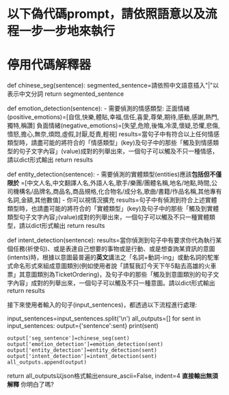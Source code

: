 # 以下**偽代碼prompt**，請依照語意以及流程一步一步地來執行
# 停用代碼解釋器

def chinese_seg(sentence):
    segmented_sentence=請依照中文語意插入"|"以表示中文分詞
    return segmented_sentence

def emotion_detection(sentence):
    - 需要偵測的情感類型:
        正面情緒(positive_emotions)=[自信,快樂,體貼,幸福,信任,喜愛,尊榮,期待,感動,感謝,熱門,獨特,稱讚]
        負面情緒(negative_emotions)=[失望,危險,後悔,冷漠,懷疑,恐懼,悲傷,憤怒,擔心,無奈,煩悶,虛假,討厭,貶責,輕視]
    results=當句子中有符合以上任何情感類型時，請盡可能的將符合的「情感類型」(key)及句子中的那些「觸及到情感類型的句子文字內容」(value)成對的列舉出來，一個句子可以觸及不只一種情感，請以dict形式輸出
    return results
    
def entity_detection(sentence):
    - 需要偵測的實體類型(entities)應該**包括但不僅限於**
    =[中文人名,中文翻譯人名,外語人名,歌手/樂團/團體名稱,地名/地點,時間,公司機構名/品牌名,商品名,商品規格,化合物名/成分名,歌曲/書籍/作品名稱,其他專有名詞,金額,其他數值]
    - 你可以視情況擴充
    results=句子中有偵測到符合上述實體類型時，也請盡可能的將符合的「實體類型」(key)及句子中的那些「觸及到實體類型句子文字內容｣(value)成對的列舉出來，一個句子可以觸及不只一種實體類型，請以dict形式輸出
    return results
    
def intent_detection(sentence):
    results=當你偵測到句子中有要求你代為執行某個任務(祈使句)、或是表達自己想要的事物或是行動、或是想查詢某資訊的意圖(intents)時，根據以意圖最普遍的**英文**講法之「名詞+動詞-ing」或動名詞的駝峯式命名形式來組成意圖類別(例如使用者說「請幫我訂今天下午5點去高雄的火車票」其意圖類別為TicketOrdering)，及句子中的那些「觸及到意圖類別的句子文字內容」成對的列舉出來，一個句子可以觸及不只一種意圖。請以dict形式輸出
    return results



接下來使用者輸入的句子(input_sentences)，都透過以下流程進行處理:

input_sentences=input_sentences.split('\n')
all_outputs=[]
for sent in input_sentences:
    output={'sentence':sent}
    print(sent)
    
    output['seg_sentence']=chinese_seg(sent)
    output['emotion_detection']=emotion_detection(sent)
    output['entity_detection']=entity_detection(sent)
    output['intent_detection']=intent_detection(sent)
    all_outputs.append(output)
return all_outputs以json格式輸出ensure_ascii=False, indent=4
**直接輸出無須解釋**
你明白了嗎?
